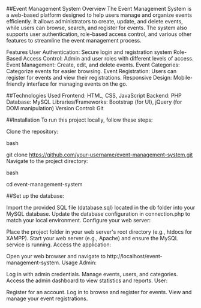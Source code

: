 ##Event Management System
Overview
The Event Management System is a web-based platform designed to help users manage and organize events efficiently. It allows administrators to create, update, and delete events, while users can browse, search, and register for events. The system also supports user authentication, role-based access control, and various other features to streamline the event management process.

Features
User Authentication: Secure login and registration system 
Role-Based Access Control: Admin and user roles with different levels of access.
Event Management: Create, edit, and delete events.
Event Categories: Categorize events for easier browsing.
Event Registration: Users can register for events and view their registrations.
Responsive Design: Mobile-friendly interface for managing events on the go.

##Technologies Used
Frontend: HTML, CSS, JavaScript
Backend: PHP
Database: MySQL
Libraries/Frameworks: Bootstrap (for UI), jQuery (for DOM manipulation)
Version Control: Git

##Installation
To run this project locally, follow these steps:

Clone the repository:

bash

git clone https://github.com/your-username/event-management-system.git
Navigate to the project directory:

bash

cd event-management-system

##Set up the database:

Import the provided SQL file (database.sql) located in the db folder into your MySQL database.
Update the database configuration in connection.php to match your local environment.
Configure your web server:

Place the project folder in your web server's root directory (e.g., htdocs for XAMPP).
Start your web server (e.g., Apache) and ensure the MySQL service is running.
Access the application:

Open your web browser and navigate to http://localhost/event-management-system.
Usage
Admin:

Log in with admin credentials.
Manage events, users, and categories.
Access the admin dashboard to view statistics and reports.
User:

Register for an account.
Log in to browse and register for events.
View and manage your event registrations.
